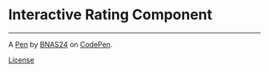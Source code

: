 # Interactive Rating Component

---------------------------

A [Pen](https://codepen.io/BNAS24/pen/wvEZKVZ) by [BNAS24](https://codepen.io/BNAS24) on [CodePen](https://codepen.io).

[License](https://codepen.io/license/pen/wvEZKVZ)
